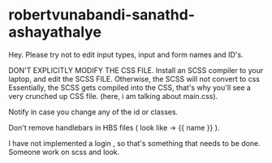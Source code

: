 # robertvunabandi-sanathd-ashayathalye

Hey. Please try not to edit input types, input and form names and ID's.  

DON'T EXPLICITLY MODIFY THE CSS FILE. Install an SCSS compiler to your laptop, and edit the SCSS FILE. Otherwise, the SCSS will not convert to css  
Essentially, the SCSS gets compiled into the CSS, that's why you'll see a very crunched up CSS file. (here, i am talking about main.css).  

Notify in case you change any of the id or classes.  

Don't remove handlebars in HBS files ( look like -> {{ name }} ).  

I have not implemented a login , so that's something that needs to be done. Someone work on scss and look.  
